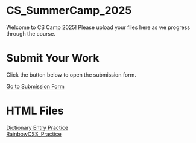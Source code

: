 # CS_SummerCamp_2025
Welcome to CS Camp 2025! Please upload your files here as we progress through the course.
<!DOCTYPE html>
<html>
  <head>

  </head>
  <body>
    <h1>Submit Your Work</h1>
    <p>Click the button below to open the submission form.</p>
    <a href="https://forms.gle/QGMXu5kbdQKqm99p6" target="_blank">Go to Submission Form</a>
  <h1>HTML Files</h1>
    <a href="https://github.com/Mburdick123/CS_SummerCamp_2025/blob/main/DictionaryPracticeTemplate.html" target="_blank">Dictionary Entry Practice</a>
    <br>
    <a href="https://github.com/Mburdick123/CS_SummerCamp_2025/blob/main/rainbowPractice.html" target="_blank">RainbowCSS_Practice</a>
  </body>
</html>
